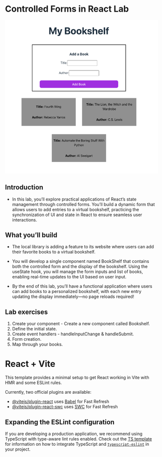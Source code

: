 # Controlled Forms in React Lab

![MyBookshelf](./public/MyBookshelf.png)

## Introduction

- In this lab, you’ll explore practical applications of React’s state management through controlled forms. You’ll build a dynamic form that allows users to add entries to a virtual bookshelf, practicing the synchronization of UI and state in React to ensure seamless user interactions.

## What you’ll build

- The local library is adding a feature to its website where users can add their favorite books to a virtual bookshelf.

- You will develop a single component named BookShelf that contains both the controlled form and the display of the bookshelf. Using the useState hook, you will manage the form inputs and list of books, enabling real-time updates to the UI based on user input.

- By the end of this lab, you’ll have a functional application where users can add books to a personalized bookshelf, with each new entry updating the display immediately—no page reloads required!

## Lab exercises
1. Create your component - Create a new component called Bookshelf.
2. Define the initial state.
3. Create event handlers - handleInputChange & handleSubmit.
4. Form creation.
5. Map through your books.

# React + Vite

This template provides a minimal setup to get React working in Vite with HMR and some ESLint rules.

Currently, two official plugins are available:

- [@vitejs/plugin-react](https://github.com/vitejs/vite-plugin-react/blob/main/packages/plugin-react) uses [Babel](https://babeljs.io/) for Fast Refresh
- [@vitejs/plugin-react-swc](https://github.com/vitejs/vite-plugin-react/blob/main/packages/plugin-react-swc) uses [SWC](https://swc.rs/) for Fast Refresh

## Expanding the ESLint configuration

If you are developing a production application, we recommend using TypeScript with type-aware lint rules enabled. Check out the [TS template](https://github.com/vitejs/vite/tree/main/packages/create-vite/template-react-ts) for information on how to integrate TypeScript and [`typescript-eslint`](https://typescript-eslint.io) in your project.
